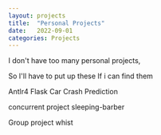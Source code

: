 ```yaml
---
layout: projects
title:  "Personal Projects"
date:   2022-09-01
categories: Projects
---
```



I don't have too many personal projects,

So I'll have to put up these If i can find them

Antlr4
Flask
Car Crash Prediction

concurrent project
sleeping-barber 

Group project
whist

